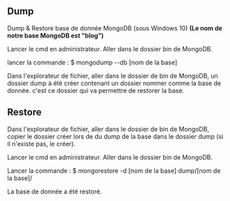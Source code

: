 
## Dump

Dump & Restore base de donnée MongoDB (sous Windows 10)
**(Le nom de notre base MongoDB est "blog")**
  
Lancer le cmd en administrateur.
Aller dans le dossier bin de MongoDB.

lancer la commande : $ mongodump --db [nom de la base]

Dans l'explorateur de fichier, aller dans le dossier de bin de MongoDB, 
un dossier dump à été créer contenant un dossier nommer comme la base de donnée.
c'est ce dossier qui va permettre de restorer la base.

## Restore

Dans l'explorateur de fichier, aller dans le dossier de bin de MongoDB,
copier le dossier créer lors de du dump de la base dans le dossier dump (si il n'existe pas, le créer).

Lancer le cmd en administrateur.
Aller dans le dossier bin de MongoDB.

Lancer la commande : $ mongorestore -d [nom de la base] dump/[nom de la base]/

La base de donnée a été restoré.

